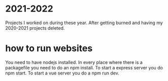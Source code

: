 # 2021-2022
Projects I worked on during these year. After getting burned and having my 2020-2021 projects deleted.
# how to run websites
You need to have nodejs installed. In every place where there is a packagefile you need to do an npm install.
To start a express server you do npm start.
To start a vue server you do a npm run dev.
